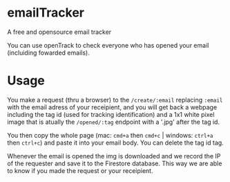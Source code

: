 # emailTracker
A free and opensource email tracker

You can use openTrack to check everyone who has opened your email (incluiding fowarded emails).

# Usage
You make a request (thru a browser) to the `/create/:email` replacing `:email` with the email adress of your receipient, and you will get back a webpage including the tag id (used for tracking identification) and a 1x1 white pixel image that is atually the `/opened/:tag` endpoint with a '.jpg' after the tag id.


You then copy the whole page (mac: `cmd+a` then `cmd+c` | windows: `ctrl+a` then `ctrl+c`) and paste it into your email body. You can delete the tag id tag.


Whenever the email is opened the img is downloaded and we record the IP of the requester and save it to the Firestore database. This way we are able to know if you made the request or your receipient.
